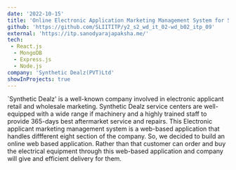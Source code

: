 ```yaml
---
date: '2022-10-15'
title: 'Online Electronic Application Marketing Management System for Synthetic Dealz(PVT)Ltd'
github: 'https://github.com/SLIITITP/y2_s2_wd_it_02-wd_b02_itp_09'
external: 'https://itp.sanodyarajapaksha.me/'
tech:
 - React.js
  - MongoDB
  - Express.js
  - Node.js
company: 'Synthetic Dealz(PVT)Ltd'
showInProjects: true
---
```

`Synthetic Dealz' is a well-known company involved in electronic applicant retail and wholesale marketing.
Synthetic Dealz service centers are well-equipped with a wide range if machinery and a highly trained staff to provide 365-days best aftermarket service and repairs.
This Electronic applicant marketing management system is a web-based application that handles diffferent eight section of the company.
So, we decided to build an online web based application.
Rather than that customer can order and buy the electrical equipment through this web-based application and company will give and efficient delivery for them.